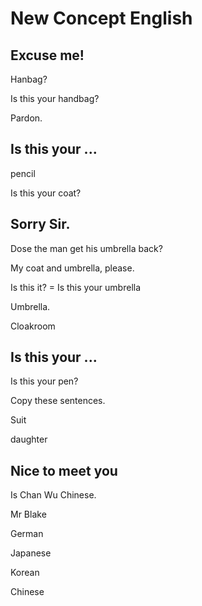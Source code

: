 # New Concept English

## Excuse me!

Hanbag?

Is this your handbag?

Pardon.

## Is this your ...

pencil

Is this your coat?

## Sorry Sir.

Dose the man get his umbrella back?

My coat and umbrella, please.

Is this it? = Is this your umbrella 

Umbrella.

Cloakroom

## Is this your ...

Is this your pen?

Copy these sentences.

Suit 

daughter

## Nice to meet you

Is Chan Wu Chinese.

Mr Blake

German

Japanese

Korean

Chinese

